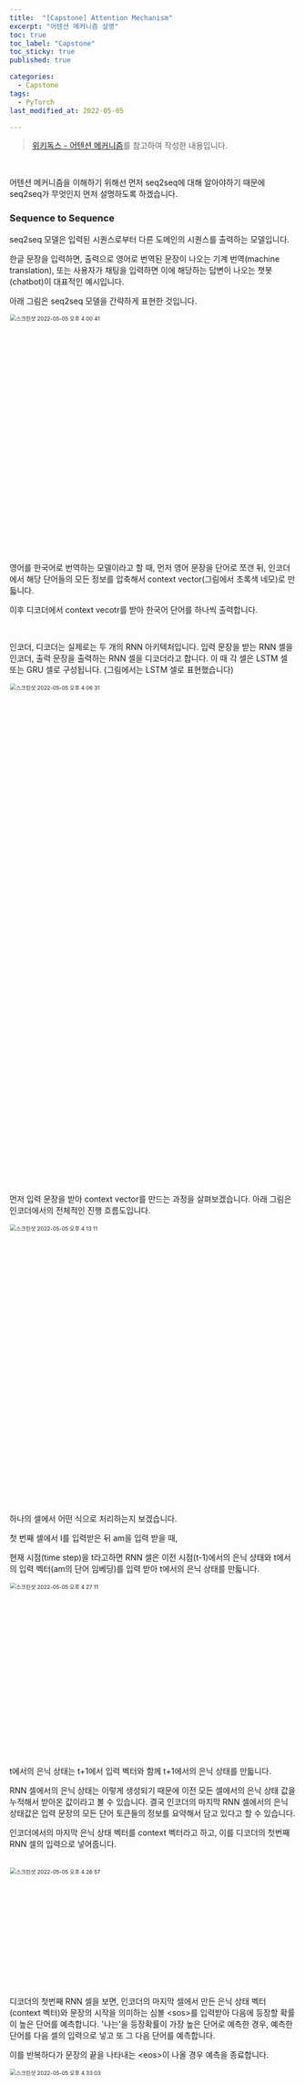 ```yaml
---
title:  "[Capstone] Attention Mechanism"
excerpt: "어텐션 메커니즘 설명"
toc: true
toc_label: "Capstone"
toc_sticky: true
published: true

categories:
  - Capstone
tags:
  - PyTorch
last_modified_at: 2022-05-05

---
```


> [위키독스 - 어텐션 메커니즘](https://wikidocs.net/22893)를 참고하여 작성한 내용입니다.

<br>

어텐션 메커니즘을 이해하기 위해선 먼저 seq2seq에 대해 알아야하기 때문에 seq2seq가 무엇인지 먼저 설명하도록 하겠습니다.

### Sequence to Sequence

seq2seq 모델은 입력된 시퀀스로부터 다른 도메인의 시퀀스를 출력하는 모델입니다.

한글 문장을 입력하면, 출력으로 영어로 번역된 문장이 나오는 기계 번역(machine translation), 또는 사용자가 채팅을 입력하면 이에 해당하는 답변이 나오는 챗봇(chatbot)이 대표적인 예시입니다.

아래 그림은 seq2seq 모델을 간략하게 표현한 것입니다.

<img width="628" alt="스크린샷 2022-05-05 오후 4 00 41" src="https://user-images.githubusercontent.com/76269316/166875969-5f5dbbe6-aa5e-4452-95f7-f6c2324d889d.png" style="zoom: 67%;" >

영어를 한국어로 번역하는 모델이라고 할 때, 먼저 영어 문장을 단어로 쪼갠 뒤, 인코더에서 해당 단어들의 모든 정보를 압축해서 context vector(그림에서 초록색 네모)로 만듧니다.

이후 디코더에서 context vecotr를 받아 한국어 단어를 하나씩 출력합니다.

<br>

인코더, 디코더는 실제로는 두 개의 RNN 아키텍처입니다. 입력 문장을 받는 RNN 셀을 인코더, 출력 문장을 출력하는 RNN 셀을 디코더라고 합니다. 이 때 각 셀은 LSTM 셀 또는 GRU 셀로 구성됩니다. (그림에서는 LSTM 셀로 표현했습니다)

<img width="1315" alt="스크린샷 2022-05-05 오후 4 06 31" src="https://user-images.githubusercontent.com/76269316/166876565-c5232d9e-7534-4548-bf12-f23b6a8074ff.png" style="zoom: 67%;" >

<br>

먼저 입력 문장을 받아 context vector를 만드는 과정을 살펴보겠습니다. 아래 그림은 인코더에서의 전체적인 진행 흐름도입니다.

<img width="735" alt="스크린샷 2022-05-05 오후 4 13 11" src="https://user-images.githubusercontent.com/76269316/166877362-22422b18-8a9a-4c4a-b097-cacb28fa6df8.png" style="zoom: 67%;" >

하나의 셀에서 어떤 식으로 처리하는지 보겠습니다.

첫 번째 셀에서 I를 입력받은 뒤 am을 입력 받을 때, 

현재 시점(time step)을 t라고하면 RNN 셀은 이전 시점(t-1)에서의 은닉 상태와 t에서의 입력 벡터(am의 단어 임베딩)를 입력 받아 t에서의 은닉 상태를 만듧니다.

<img width="459" alt="스크린샷 2022-05-05 오후 4 27 11" src="https://user-images.githubusercontent.com/76269316/166879041-ad60a0dd-18a5-4a89-bfde-1a9f12c015f6.png" style="zoom:67%;" >

t에서의 은닉 상태는 t+1에서 입력 벡터와 함께 t+1에서의 은닉 상태를 만듧니다.

RNN 셀에서의 은닉 상태는 이렇게 생성되기 때문에 이전 모든 셀에서의 은닉 상태 값을 누적해서 받아온 값이라고 볼 수 있습니다. 결국 인코더의 마지막 RNN 셀에서의 은닉 상태값은 입력 문장의 모든 단어 토큰들의 정보를 요약해서 담고 있다고 할 수 있습니다.

인코더에서의 마지막 은닉 상태 벡터를 context 벡터라고 하고, 이를 디코더의 첫번째 RNN 셀의 입력으로 넣어줍니다.

<br>

<img width="315" alt="스크린샷 2022-05-05 오후 4 26 57" src="https://user-images.githubusercontent.com/76269316/166879000-d629390d-20d8-461d-b23a-7925138e40ce.png" style="zoom:67%;" >

디코더의 첫번째 RNN 셀을 보면, 인코더의 마지막 셀에서 만든 은닉 상태 벡터(context 벡터)와 문장의 시작을 의미하는 심볼 \<sos>를 입력받아 다음에 등장할 확률이 높은 단어를 예측합니다. '나는'을 등장확률이 가장 높은 단어로 예측한 경우, 예측한 단어를 다음 셀의 입력으로 넣고 또 그 다음 단어를 예측합니다.

이를 반복하다가 문장의 끝을 나타내는 \<eos>이 나올 경우 예측을 종료합니다.

<img width="864" alt="스크린샷 2022-05-05 오후 4 33 03" src="https://user-images.githubusercontent.com/76269316/166879778-1cf8ff11-1328-444c-a2d6-8eb7fbab1c19.png" style="zoom:67%;" >

❗️이는 테스트 과정에서의 동작 방식이고, 실제 훈련 과정에서의 동작 방식은 조금 다릅니다.

예측 단어를 다음 셀의 입력으로 넣어준다고 했는데, 그렇게 할 경우 중간에 한 단어를 잘못 예측하면 연쇄 작용으로 이후의 단어들도 잘못 예측할 가능성이 높아집니다. 이런 상황이 반복되게 되면 훈련 시간도 오래 걸리고 성능도 좋지 않게 됩니다.

이를 방지하기 위해 **Teacher Forcing**이라는 훈련 방식을 사용합니다.

Teacher forcing은 이전 셀에서 예측을 잘못하더라도, 다음 셀에는 실제 정답 단어를 입력시키는 방식으로, 이를 이용하면 모델을 제대로 학습 시킬 수 있게 됩니다.

<br>

개념적으로 봤을 때 seq2seq 모델은 입력 문장의 정보를 가지고 출력 문장을 계산하므로, 합리적인 방식인 것 같지만 크게 두 가지 문제점이 있습니다.

첫번째는 고정된 크기의 context 벡터에 모든 정보를 압축하다보니 정보의 손실이 발생한다는 점입니다.

두번째는 RNN 구조의 문제점이라고도 할 수 있는 gradient vanishing입니다. 이전 셀의 은닉 상태를 계속 곱하는 방식이기 때문에 backpropagation 과정에서 gradient 값이 사라지는 문제가 빈번하게 발생합니다.

이 두 가지 문제점으로 인해 입력 문장이 길어질수록 성능이 떨어지게 됩니다.

<br>

이를 개선하기 위해 등장한 것이 Attention Mechanism입니다.

### Attention Mechanism

앞서 seq2seq 모델의 경우 context vector를 디코더의 첫번째 셀의 입력으로 사용했습니다. (매시점마다 사용하는 seq2seq 모델도 있습니다)

어텐션의 기본 아이디어는 디코더에서 단어를 예측하는 매시점마다 입력 문장을 참고한다는 점입니다. 이 때 모든 단어를 참고하는게 아닌, 해당 시점에서 예측해야 할 단어와 연관이 있는 입력 단어 부분을 집중(attention)해서 봅니다.

<br>

<img width="1213" alt="스크린샷 2022-05-05 오후 6 53 07" src="https://user-images.githubusercontent.com/76269316/166900568-5ce6b89b-755d-488f-b887-cbfde19ae8c6.png" style="zoom:67%;" >

위 그림은 디코더의 세번째 LSTM 셀에서 출력 단어를 예측할 때, 어텐션 메커니즘을 사용하는 모습입니다.

출력 단어를 예측하기 위해 인코더의 모든 입력 단어 정보를 확인하는데, 이 때 인코더의 각 입력 단어별로 디코더의 예측에 도움이 되는 정도를 수치화해 이를 하나의 정보(오른쪽 위의 주황색 원)로 사용합니다. 이 과정에 대해선 밑에서 자세히 설명하도록 하겠습니다.

➕ 어텐션에도 다양한 종류가 있는데, 그 중 Dot-Product Attention를 기준으로 설명하겠습니다. (다른 어텐션과 메커니즘 자체는 유사하며, 중간의 수식만 차이가 있습니다)

<br>

앞서 디코더에서 다음 단어를 예측하기 위해 어텐션 메커니즘을 사용할 때, 예측에 도움이 되는 정도를 수치화한 다음, 이를 하나의 정보로 합친 값을 사용한다고 했는데 이 값이 **attention value**입니다.

어텐션 스코어를 구하는 과정은 다음과 같습니다.

1.현재 time step이 t라고 했을 때, 인코더의 모든 은닉 상태 <img width="123" alt="스크린샷 2022-05-05 오후 6 39 57" src="https://user-images.githubusercontent.com/76269316/166898295-d8f41c9d-71cf-44eb-8d55-418378541306.png">와 현재 시점에서의 디코더의 은닉 상태 <img width="21" alt="스크린샷 2022-05-05 오후 7 14 32" src="https://user-images.githubusercontent.com/76269316/166903828-9efe5c0e-155c-4344-87af-6bb5e9f97d85.png" style="zoom:150%;" >의 유사도를 계산합니다.

이를 **attention score**라고 합니다.

수식으로 정리하면 다음과 같습니다. <img width="194" alt="스크린샷 2022-05-05 오후 6 42 41" src="https://user-images.githubusercontent.com/76269316/166898719-c0204b84-e894-4ad9-b042-0c9b03e16860.png">

인코더의 모든 은닉 상태의 어텐션 스코어 모음 값을 <img width="266" alt="스크린샷 2022-05-05 오후 6 45 33" src="https://user-images.githubusercontent.com/76269316/166899220-0afaada6-587d-4a38-bffa-078724228de7.png">라고 정의하겠습니다.

<img width="1225" alt="스크린샷 2022-05-05 오후 6 56 51" src="https://user-images.githubusercontent.com/76269316/166901216-7ce242be-e398-4ff5-aa9e-7be3b1c73e0f.png" style="zoom:67%;" >

<br>

2.계산한 어텐션 스코어에 소프트맥스 함수를 적용해 합이 1이되는 확률 분포로 변환합니다. 이를 **attention distribution**이라고 합니다.

각각의 값은 **attention weight**라고 합니다.

어텐션 분포 <img width="29" alt="스크린샷 2022-05-05 오후 6 59 20" src="https://user-images.githubusercontent.com/76269316/166901550-3e57206c-2e48-4aa0-8fe1-f5540140a23d.png" style="zoom:150%;" >를 식으로 정의하면 다음과 같습니다. <img width="164" alt="스크린샷 2022-05-05 오후 6 59 40" src="https://user-images.githubusercontent.com/76269316/166901601-7cca4ca3-e947-481c-be8f-72406ee0129e.png">

<img width="1196" alt="스크린샷 2022-05-05 오후 7 00 29" src="https://user-images.githubusercontent.com/76269316/166901717-e1b27bd6-35d1-4ccd-ab90-9fc28da8c5ee.png" style="zoom:67%;" >

<br>

3.각 인코더 셀의 어텐션 가중치와 은닉 상태를 가중합(weighted sum)한 값이 저희가 구하고자 하는 **attention value**가 되게 됩니다.

attention value <img width="25" alt="스크린샷 2022-05-05 오후 7 04 05" src="https://user-images.githubusercontent.com/76269316/166902243-d59caa7c-0a87-4406-96c5-1ff44049bf64.png" style="zoom:150%;" >는 다음과 같습니다. <img width="131" alt="스크린샷 2022-05-05 오후 7 05 03" src="https://user-images.githubusercontent.com/76269316/166902412-c589b2e4-4c9c-4159-a456-425b628aeb0a.png">

attention value는 인코더의 문맥을 포함하고 있다고하여, context vector라고도 불립니다. (seq2seq의 context vector는 인코더의 마지막 은닉 상태입니다)

<img width="1166" alt="스크린샷 2022-05-05 오후 7 08 46" src="https://user-images.githubusercontent.com/76269316/166903013-3bc35315-82c4-47f3-a35e-3dc60f4f6cd5.png" style="zoom:67%;" >

<br>

4.어텐션 값과 디코더의 t 시점의 은닉 상태를 concatenate합니다.

attention value <img width="25" alt="스크린샷 2022-05-05 오후 7 04 05" src="https://user-images.githubusercontent.com/76269316/166902243-d59caa7c-0a87-4406-96c5-1ff44049bf64.png" style="zoom:150%;" >와 디코더의 은닉 상태 <img width="21" alt="스크린샷 2022-05-05 오후 7 14 32" src="https://user-images.githubusercontent.com/76269316/166903828-9efe5c0e-155c-4344-87af-6bb5e9f97d85.png" style="zoom:150%;" >를 합쳐 하나의 벡터로 만듧니다.

<img width="1370" alt="스크린샷 2022-05-05 오후 7 13 02" src="https://user-images.githubusercontent.com/76269316/166903614-b087cc91-0ff1-43d7-9866-381f2c2cb457.png" style="zoom:67%;" >

<br>

5.가중치 행렬(스코어 가중치 X) 행렬과 곱한뒤 하이퍼볼릭 탄젠트 함수를 적용한 <img width="26" alt="스크린샷 2022-05-05 오후 7 22 21" src="https://user-images.githubusercontent.com/76269316/166905013-6e957d67-a98a-4747-84b6-b9e6451e436f.png" style="zoom:150%;" >를 출력층의 입력으로 사용합니다.

<img width="248" alt="스크린샷 2022-05-05 오후 7 22 08" src="https://user-images.githubusercontent.com/76269316/166904970-ba1a6377-3d1b-451f-96d4-fdd0f6493205.png">

<img width="643" alt="스크린샷 2022-05-05 오후 7 27 19" src="https://user-images.githubusercontent.com/76269316/166905727-85ecc9b3-21e0-4776-9298-eef84105da7f.png">

*그림에는 편향을 표시하지 않았습니다.*

6.<img width="26" alt="스크린샷 2022-05-05 오후 7 22 21" src="https://user-images.githubusercontent.com/76269316/166905013-6e957d67-a98a-4747-84b6-b9e6451e436f.png" style="zoom:150%;" >를 입력으로 사용해 예측 벡터를 얻습니다.

![스크린샷 2022-05-05 오후 7 30 39](https://user-images.githubusercontent.com/76269316/166906184-b0153ba9-b528-4ed3-a591-76882036cb0d.png)
